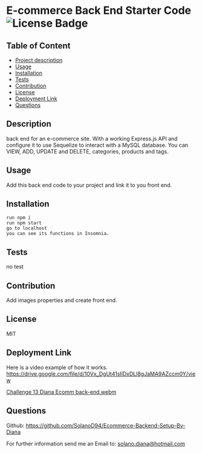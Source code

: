 # E-commerce Back End Starter Code  ![License Badge](https://img.shields.io/badge/License-MIT-blueviolet)

## Table of Content
- [Project description](#Description)
- [Usage](#Usage)
- [Installation](#Installation)
- [Tests](#Tests)
- [Contribution](#Contribution)
- [License](#License)
- [Deployment Link](#Deployment-Link)
- [Questions](#Questions)

## Description
back end for an e-commerce site. With a working Express.js API and configure it to use Sequelize to interact with a MySQL database. You can VIEW, ADD, UPDATE and DELETE, categories, products and tags.

## Usage
Add this back end code to your project and link it to you front end.

## Installation
	run npm i
    run npm start
    go to localhost
    you can see its functions in Insomnia.

## Tests
no test

## Contribution
Add images properties and create front end.

## License
MIT

## Deployment Link
Here is a video example of how it works. https://drive.google.com/file/d/10Vx_DgUt41sIlDxDLl8gJaMA9AZccm0Y/view

[Challenge 13 Diana Ecomm back-end.webm](https://user-images.githubusercontent.com/117420563/225440711-9214eee8-0921-44fe-b958-a27dfa21d0c5.webm)


## Questions
Github: <https://github.com/SolanoD94/Ecommerce-Backend-Setup-By-Diana> 
 
For further information send me an Email to: <solano.diana@hotmail.com>

